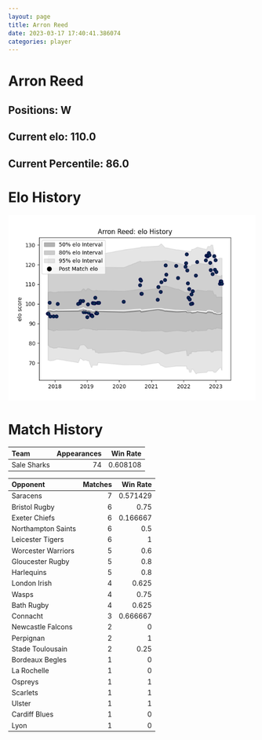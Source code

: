```yaml
---  
layout: page  
title: Arron Reed  
date: 2023-03-17 17:40:41.386074  
categories: player  
---
```

# Arron Reed

## Positions: W

## Current elo: 110.0

## Current Percentile: 86.0

# Elo History


![elo history](history_ArronReed.png)
# Match History


| Team        |   Appearances |   Win Rate |
|:------------|--------------:|-----------:|
| Sale Sharks |            74 |   0.608108 |

| Opponent           |   Matches |   Win Rate |
|:-------------------|----------:|-----------:|
| Saracens           |         7 |   0.571429 |
| Bristol Rugby      |         6 |   0.75     |
| Exeter Chiefs      |         6 |   0.166667 |
| Northampton Saints |         6 |   0.5      |
| Leicester Tigers   |         6 |   1        |
| Worcester Warriors |         5 |   0.6      |
| Gloucester Rugby   |         5 |   0.8      |
| Harlequins         |         5 |   0.8      |
| London Irish       |         4 |   0.625    |
| Wasps              |         4 |   0.75     |
| Bath Rugby         |         4 |   0.625    |
| Connacht           |         3 |   0.666667 |
| Newcastle Falcons  |         2 |   0        |
| Perpignan          |         2 |   1        |
| Stade Toulousain   |         2 |   0.25     |
| Bordeaux Begles    |         1 |   0        |
| La Rochelle        |         1 |   0        |
| Ospreys            |         1 |   1        |
| Scarlets           |         1 |   1        |
| Ulster             |         1 |   1        |
| Cardiff Blues      |         1 |   0        |
| Lyon               |         1 |   0        |
